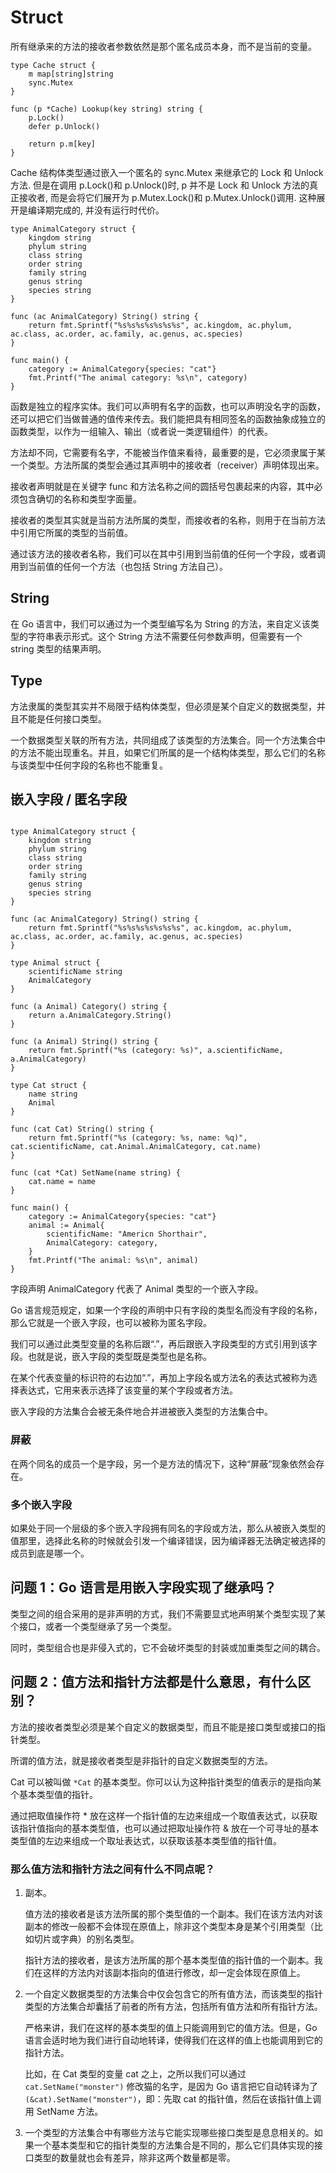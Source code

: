# Struct

所有继承来的方法的接收者参数依然是那个匿名成员本身，而不是当前的变量。

```golang
type Cache struct {
    m map[string]string
    sync.Mutex
}

func (p *Cache) Lookup(key string) string {
    p.Lock()
    defer p.Unlock()

    return p.m[key]
}
```

Cache 结构体类型通过嵌入一个匿名的 sync.Mutex 来继承它的 Lock 和 Unlock 方法. 但是在调用 p.Lock()和 p.Unlock()时, p 并不是 Lock 和 Unlock 方法的真正接收者, 而是会将它们展开为 p.Mutex.Lock()和 p.Mutex.Unlock()调用. 这种展开是编译期完成的, 并没有运行时代价。

```golang
type AnimalCategory struct {
    kingdom string
    phylum string
    class string
    order string
    family string
    genus string
    species string
}

func (ac AnimalCategory) String() string {
    return fmt.Sprintf("%s%s%s%s%s%s%s", ac.kingdom, ac.phylum, ac.class, ac.order, ac.family, ac.genus, ac.species)
}

func main() {
    category := AnimalCategory{species: "cat"}
    fmt.Printf("The animal category: %s\n", category)
}
```

函数是独立的程序实体。我们可以声明有名字的函数，也可以声明没名字的函数，还可以把它们当做普通的值传来传去。我们能把具有相同签名的函数抽象成独立的函数类型，以作为一组输入、输出（或者说一类逻辑组件）的代表。

方法却不同，它需要有名字，不能被当作值来看待，最重要的是，它必须隶属于某一个类型。方法所属的类型会通过其声明中的接收者（receiver）声明体现出来。

接收者声明就是在关键字 func 和方法名称之间的圆括号包裹起来的内容，其中必须包含确切的名称和类型字面量。

接收者的类型其实就是当前方法所属的类型，而接收者的名称，则用于在当前方法中引用它所属的类型的当前值。

通过该方法的接收者名称，我们可以在其中引用到当前值的任何一个字段，或者调用到当前值的任何一个方法（也包括 String 方法自己）。

## String

在 Go 语言中，我们可以通过为一个类型编写名为 String 的方法，来自定义该类型的字符串表示形式。这个 String 方法不需要任何参数声明，但需要有一个 string 类型的结果声明。

## Type

方法隶属的类型其实并不局限于结构体类型，但必须是某个自定义的数据类型，并且不能是任何接口类型。

一个数据类型关联的所有方法，共同组成了该类型的方法集合。同一个方法集合中的方法不能出现重名。并且，如果它们所属的是一个结构体类型，那么它们的名称与该类型中任何字段的名称也不能重复。

## 嵌入字段 / 匿名字段

```golang

type AnimalCategory struct {
    kingdom string
    phylum string
    class string
    order string
    family string
    genus string
    species string
}

func (ac AnimalCategory) String() string {
    return fmt.Sprintf("%s%s%s%s%s%s%s", ac.kingdom, ac.phylum, ac.class, ac.order, ac.family, ac.genus, ac.species)
}

type Animal struct {
    scientificName string
    AnimalCategory
}

func (a Animal) Category() string {
    return a.AnimalCategory.String()
}

func (a Animal) String() string {
    return fmt.Sprintf("%s (category: %s)", a.scientificName, a.AnimalCategory)
}

type Cat struct {
    name string
    Animal
}

func (cat Cat) String() string {
    return fmt.Sprintf("%s (category: %s, name: %q)", cat.scientificName, cat.Animal.AnimalCategory, cat.name)
}

func (cat *Cat) SetName(name string) {
    cat.name = name
}

func main() {
    category := AnimalCategory{species: "cat"}
    animal := Animal{
        scientificName: "Americn Shorthair",
        AnimalCategory: category,
    }
    fmt.Printf("The animal: %s\n", animal)
}
```

字段声明 AnimalCategory 代表了 Animal 类型的一个嵌入字段。

Go 语言规范规定，如果一个字段的声明中只有字段的类型名而没有字段的名称，那么它就是一个嵌入字段，也可以被称为匿名字段。

我们可以通过此类型变量的名称后跟“.”，再后跟嵌入字段类型的方式引用到该字段。也就是说，嵌入字段的类型既是类型也是名称。

在某个代表变量的标识符的右边加“.”，再加上字段名或方法名的表达式被称为选择表达式，它用来表示选择了该变量的某个字段或者方法。

嵌入字段的方法集合会被无条件地合并进被嵌入类型的方法集合中。

### 屏蔽

在两个同名的成员一个是字段，另一个是方法的情况下，这种“屏蔽”现象依然会存在。

### 多个嵌入字段

如果处于同一个层级的多个嵌入字段拥有同名的字段或方法，那么从被嵌入类型的值那里，选择此名称的时候就会引发一个编译错误，因为编译器无法确定被选择的成员到底是哪一个。

## 问题 1：Go 语言是用嵌入字段实现了继承吗？

类型之间的组合采用的是非声明的方式，我们不需要显式地声明某个类型实现了某个接口，或者一个类型继承了另一个类型。

同时，类型组合也是非侵入式的，它不会破坏类型的封装或加重类型之间的耦合。

## 问题 2：值方法和指针方法都是什么意思，有什么区别？

方法的接收者类型必须是某个自定义的数据类型，而且不能是接口类型或接口的指针类型。

所谓的值方法，就是接收者类型是非指针的自定义数据类型的方法。

Cat 可以被叫做 `*Cat` 的基本类型。你可以认为这种指针类型的值表示的是指向某个基本类型值的指针。

通过把取值操作符 \* 放在这样一个指针值的左边来组成一个取值表达式，以获取该指针值指向的基本类型值，也可以通过把取址操作符 & 放在一个可寻址的基本类型值的左边来组成一个取址表达式，以获取该基本类型值的指针值。

### 那么值方法和指针方法之间有什么不同点呢？

1. 副本。

    值方法的接收者是该方法所属的那个类型值的一个副本。我们在该方法内对该副本的修改一般都不会体现在原值上，除非这个类型本身是某个引用类型（比如切片或字典）的别名类型。

    指针方法的接收者，是该方法所属的那个基本类型值的指针值的一个副本。我们在这样的方法内对该副本指向的值进行修改，却一定会体现在原值上。

2. 一个自定义数据类型的方法集合中仅会包含它的所有值方法，而该类型的指针类型的方法集合却囊括了前者的所有方法，包括所有值方法和所有指针方法。

    严格来讲，我们在这样的基本类型的值上只能调用到它的值方法。但是，Go 语言会适时地为我们进行自动地转译，使得我们在这样的值上也能调用到它的指针方法。

    比如，在 Cat 类型的变量 cat 之上，之所以我们可以通过 `cat.SetName("monster")` 修改猫的名字，是因为 Go 语言把它自动转译为了 `(&cat).SetName("monster")`，即：先取 cat 的指针值，然后在该指针值上调用 SetName 方法。

3. 一个类型的方法集合中有哪些方法与它能实现哪些接口类型是息息相关的。如果一个基本类型和它的指针类型的方法集合是不同的，那么它们具体实现的接口类型的数量就也会有差异，除非这两个数量都是零。

